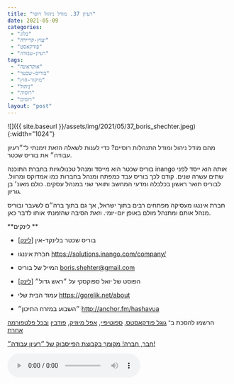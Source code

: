 ```yaml
---
title: "רעיון 37. מודל ניהול רוסי"
date: 2021-05-09
categories: 
 - "בלוג"
 - "יעוץ-קריירה"
 - "פודקאסט"
 - "רעיון-עבודה"
tags: 
 - "אוקראינה"
 - "בוריס-שכטר"
 - "מיקור-חוץ"
 - "ניהול"
 - "רוסיה"
 - "רוסים"
layout: "post"
---
```


![]({{ site.baseurl }}/assets/img/2021/05/37_boris_shechter.jpeg){:width="1024"}

מהם מודל ניהול ומודל התנהלות רוסיים? כדי לענות לשאלה הזאת זימנתי ל־״רעיון עבודה״ את בוריס שכטר.

בוריס שכטר הוא מייסד ומנהל טכנולוגיות בחברת התוכנה inango אותה הוא ייסד לפני שתים עשרה שנים. קודם לכך בוריס עבד כמפתח ומנהל בחברות כמו אמדוקס ומרוול. לבוריס תואר ראשון בכלכלה ומדעי המחשב ותואר שני במנהל עסקים. כולם מאונ׳ בן גוריון. 

חברת איננגו מעסיקה מפתחים רבים בתוך ישראל, אך גם בתוך ברה״ם לשעבר ובוריס מנהל אותם ומתנהל מולם באופן יום-יומי. וזאת הסיבה שהזמנתי אותו לדבר כאן. 

**לינקים **

* בוריס שכטר בלינקד-אין [[לינק](https://www.linkedin.com/in/borisshehter/)]  
* חברת איננגו [<https://solutions.inango.com/company/>](https://solutions.inango.com/company/)  
* המייל של בוריס [<boris.shehter@gmail.com>]()  
* הפוסט של יואל ספוקסקי על ״ראש גדול״ [[לינק](https://www.joelonsoftware.com/2004/12/06/news-45/)]

* עמוד הבית שלי [<https://gorelik.net/about>](https://gorelik.net/about)  
* ״השבוע במזרח התיכון״ [<http://anchor.fm/hashavua>](http://anchor.fm/hashavua) 

הרשמו להסכת ב־ [גוגל פודקאסטס](https://podcasts.google.com/feed/aHR0cHM6Ly9mZWVkLnBvZGJlYW4uY29tL2JvcmlzZ29yZWxpa3BoZC9mZWVkLnhtbA), [ספוטיפיי](https://open.spotify.com/show/51XJ9Wd4A5xL1IfU0wHT2Y), [אפל מיוזיק](https://podcasts.apple.com/il/podcast/%D7%A8%D7%A2%D7%99%D7%95%D7%9F-%D7%A2%D7%91%D7%95%D7%93%D7%94-%D7%A0%D7%99%D7%94%D7%95%D7%9C-%D7%A9%D7%95%D7%95%D7%A7-%D7%A7%D7%A8%D7%99%D7%99%D7%A8%D7%94/id1542636914), [פודבין](https://borisgorelikphd.podbean.com/) [ובכל פלטפורמה אחרת](https://feed.podbean.com/borisgorelikphd/feed.xml)

[חבר, חברה! מקומך בקבוצת הפייסבוק של ״רעיון עבודה״!](https://www.facebook.com/reayonavodapodcast)

<audio controls src="https://mcdn.podbean.com/mf/web/a5vn4r/37_boris_shechter.mp3" class=" wp-block-audio"></audio>
